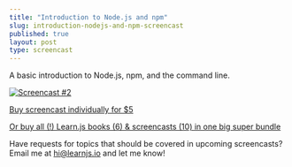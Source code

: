 ```yaml
---
title: "Introduction to Node.js and npm"
slug: introduction-nodejs-and-npm-screencast
published: true
layout: post
type: screencast
---
```


A basic introduction to Node.js, npm, and the command line.

[![Screencast #2](/img/learnjs-screencast-02.jpg)](https://subscribe.learnjs.io/screencasts/introduction-to-nodejs-and-npm)

<p><a href="https://gumroad.com/l/dEdAk" class="button" target="_blank">Buy screencast individually for $5</a></p>

<p><a href="https://gumroad.com/l/BOuP" class="button" target="_blank">Or buy all (!) Learn.js books (6) & screencasts (10) in one big super bundle</a></p>

Have requests for topics that should be covered in upcoming screencasts? Email me at hi@learnjs.io and let me know!